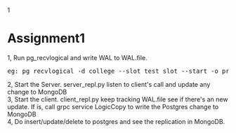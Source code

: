 1<h1>Assignment1</h1>
1, Run pg_recvlogical and write WAL to WAL.file.<br/>
<pre>eg: pg_recvlogical -d college --slot test_slot --start -o pretty-print=1 -o add-msg-prefixes=wal2json -f - |tee WAL.file</pre>
2, Start the Server. server_repl.py listen to client's call and update any change to MongoDB<br/>
3, Start the client. client_repl.py keep tracking WAL.file see if there's an new update. If is, call grpc service LogicCopy to write the Postgres change to MongoDB<br/>
4, Do insert/update/delete to postgres and see the replication in MongoDB.<br/>
